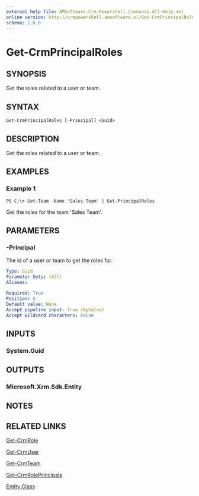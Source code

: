 ```yaml
---
external help file: AMSoftware.Crm.Powershell.Commands.dll-Help.xml
online version: http://crmpowershell.amsoftware.nl/Get-CrmPrincipalRoles.html
schema: 2.0.0
---
```


# Get-CrmPrincipalRoles

## SYNOPSIS
Get the roles related to a user or team.

## SYNTAX

```
Get-CrmPrincipalRoles [-Principal] <Guid>
```

## DESCRIPTION
Get the roles related to a user or team.

## EXAMPLES

### Example 1
```
PS C:\> Get-Team -Name 'Sales Team' | Get-PrincipalRoles
```

Get the roles for the team 'Sales Team'.

## PARAMETERS

### -Principal
The id of a user or team to get the roles for.

```yaml
Type: Guid
Parameter Sets: (All)
Aliases: 

Required: True
Position: 0
Default value: None
Accept pipeline input: True (ByValue)
Accept wildcard characters: False
```

## INPUTS

### System.Guid


## OUTPUTS

### Microsoft.Xrm.Sdk.Entity


## NOTES

## RELATED LINKS

[Get-CrmRole](Get-CrmRole.md)

[Get-CrmUser](Get-CrmUser.md)

[Get-CrmTeam](Get-CrmTeam.md)

[Get-CrmRolePrincipals](Get-CrmRolePrincipals.md)

[Entity Class](https://msdn.microsoft.com/library/microsoft.xrm.sdk.entity.aspx)
